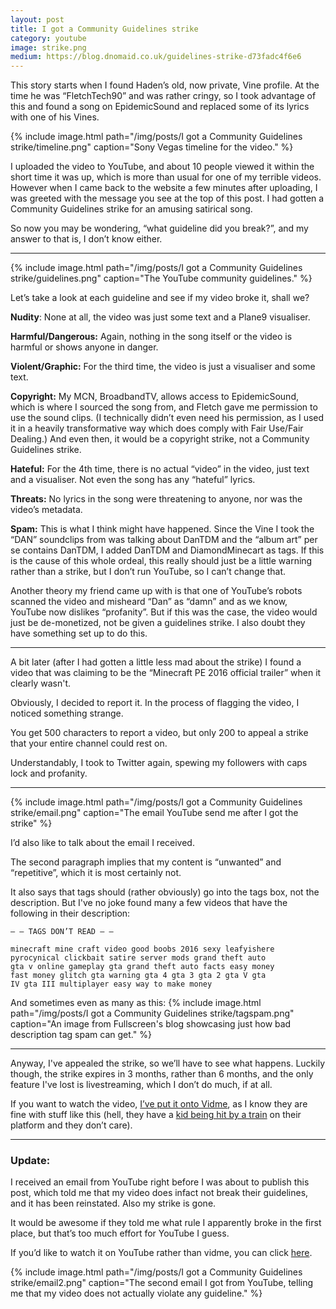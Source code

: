 ```yaml
---
layout: post
title: I got a Community Guidelines strike
category: youtube
image: strike.png
medium: https://blog.dnomaid.co.uk/guidelines-strike-d73fadc4f6e6
---
```


This story starts when I found Haden’s old, now private, Vine profile. At the time he was “FletchTech90” and was rather cringy, so I took advantage of this and found a song on EpidemicSound and replaced some of its lyrics with one of his Vines.

{% include image.html path="/img/posts/I got a Community Guidelines strike/timeline.png" caption="Sony Vegas timeline for the video." %}

I uploaded the video to YouTube, and about 10 people viewed it within the short time it was up, which is more than usual for one of my terrible videos. However when I came back to the website a few minutes after uploading, I was greeted with the message you see at the top of this post. I had gotten a Community Guidelines strike for an amusing satirical song.


So now you may be wondering, “what guideline did you break?”, and my answer to that is, I don’t know either.

---

{% include image.html path="/img/posts/I got a Community Guidelines strike/guidelines.png" caption="The YouTube community guidelines." %}

Let’s take a look at each guideline and see if my video broke it, shall we?

**Nudity**: None at all, the video was just some text and a Plane9 visualiser.

**Harmful/Dangerous:** Again, nothing in the song itself or the video is harmful or shows anyone in danger.

**Violent/Graphic:** For the third time, the video is just a visualiser and some text.

**Copyright:** My MCN, BroadbandTV, allows access to EpidemicSound, which is where I sourced the song from, and Fletch gave me permission to use the sound clips. (I technically didn’t even need his permission, as I used it in a heavily transformative way which does comply with Fair Use/Fair Dealing.) And even then, it would be a copyright strike, not a Community Guidelines strike.

**Hateful:** For the 4th time, there is no actual “video” in the video, just text and a visualiser. Not even the song has any “hateful” lyrics.

**Threats:** No lyrics in the song were threatening to anyone, nor was the video’s metadata.

**Spam:** This is what I think might have happened. Since the Vine I took the “DAN” soundclips from was talking about DanTDM and the “album art” per se contains DanTDM, I added DanTDM and DiamondMinecart as tags. If this is the cause of this whole ordeal, this really should just be a little warning rather than a strike, but I don’t run YouTube, so I can’t change that.


Another theory my friend came up with is that one of YouTube’s robots scanned the video and misheard “Dan” as “damn” and as we know, YouTube now dislikes “profanity”. But if this was the case, the video would just be de-monetized, not be given a guidelines strike. I also doubt they have something set up to do this.

---

A bit later (after I had gotten a little less mad about the strike) I found a video that was claiming to be the “Minecraft PE 2016 official trailer” when it clearly wasn't.

Obviously, I decided to report it. In the process of flagging the video, I noticed something strange.

You get 500 characters to report a video, but only 200 to appeal a strike that your entire channel could rest on.

Understandably, I took to Twitter again, spewing my followers with caps lock and profanity.


---

{% include image.html path="/img/posts/I got a Community Guidelines strike/email.png" caption="The email YouTube send me after I got the strike" %}

I’d also like to talk about the email I received.

The second paragraph implies that my content is “unwanted” and “repetitive”, which it is most certainly not.

It also says that tags should (rather obviously) go into the tags box, not the description. But I've no joke found many a few videos that have the following in their description:


```
— — TAGS DON’T READ — —

minecraft mine craft video good boobs 2016 sexy leafyishere
pyrocynical clickbait satire server mods grand theft auto
gta v online gameplay gta grand theft auto facts easy money
fast money glitch gta warning gta 4 gta 3 gta 2 gta V gta
IV gta III multiplayer easy way to make money
```

And sometimes even as many as this:
{% include image.html path="/img/posts/I got a Community Guidelines strike/tagspam.png" caption="An image from Fullscreen's blog showcasing just how bad description tag spam can get." %}


---

Anyway, I've appealed the strike, so we’ll have to see what happens. Luckily though, the strike expires in 3 months, rather than 6 months, and the only feature I've lost is livestreaming, which I don’t do much, if at all.


If you want to watch the video, [I’ve put it onto Vidme](https://vid.me/KAgG), as I know they are fine with stuff like this (hell, they have a [kid being hit by a train](https://vid.me/Xi1p) on their platform and they don’t care).


---


### Update:
I received an email from YouTube right before I was about to publish this post, which told me that my video does infact not break their guidelines, and it has been reinstated. Also my strike is gone.


It would be awesome if they told me what rule I apparently broke in the first place, but that’s too much effort for YouTube I guess.


If you’d like to watch it on YouTube rather than vidme, you can click [here](https://youtu.be/TAeJIJkPvQM).

{% include image.html path="/img/posts/I got a Community Guidelines strike/email2.png" caption="The second email I got from YouTube, telling me that my video does not actually violate any guideline." %}
